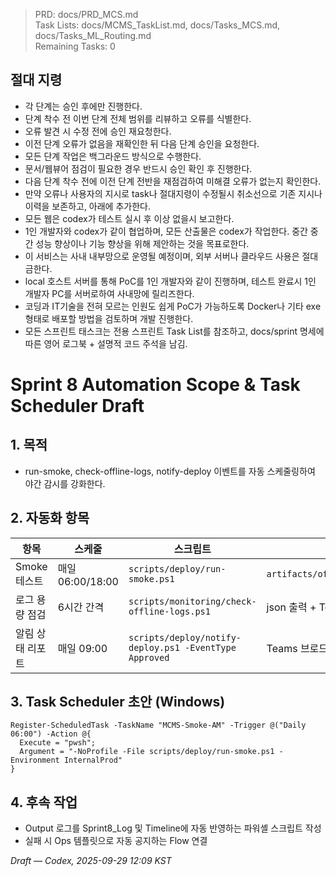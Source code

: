 > PRD: docs/PRD_MCS.md  
> Task Lists: docs/MCMS_TaskList.md, docs/Tasks_MCS.md, docs/Tasks_ML_Routing.md  
> Remaining Tasks: 0

## 절대 지령
- 각 단계는 승인 후에만 진행한다.
- 단계 착수 전 이번 단계 전체 범위를 리뷰하고 오류를 식별한다.
- 오류 발견 시 수정 전에 승인 재요청한다.
- 이전 단계 오류가 없음을 재확인한 뒤 다음 단계 승인을 요청한다.
- 모든 단계 작업은 백그라운드 방식으로 수행한다.
- 문서/웹뷰어 점검이 필요한 경우 반드시 승인 확인 후 진행한다.
- 다음 단계 착수 전에 이전 단계 전반을 재점검하여 미해결 오류가 없는지 확인한다.
- 만약 오류나 사용자의 지시로 task나 절대지령이 수정될시 취소선으로 기존 지시나 이력을 보존하고, 아래에 추가한다.
- 모든 웹은 codex가 테스트 실시 후 이상 없을시 보고한다.
- 1인 개발자와 codex가 같이 협업하며, 모든 산출물은 codex가 작업한다. 중간 중간 성능 향상이나 기능 향상을 위해 제안하는 것을 목표로한다.
- 이 서비스는 사내 내부망으로 운영될 예정이며, 외부 서버나 클라우드 사용은 절대 금한다.
- local 호스트 서버를 통해 PoC를 1인 개발자와 같이 진행하며, 테스트 완료시 1인 개발자 PC를 서버로하여 사내망에 릴리즈한다.
- 코딩과 IT기술을 전혀 모르는 인원도 쉽게 PoC가 가능하도록 Docker나 기타 exe 형태로 배포할 방법을 검토하며 개발 진행한다.
- 모든 스프린트 태스크는 전용 스프린트 Task List를 참조하고, docs/sprint 명세에 따른 영어 로그북 + 설명적 코드 주석을 남김.
# Sprint 8 Automation Scope & Task Scheduler Draft

## 1. 목적
- run-smoke, check-offline-logs, notify-deploy 이벤트를 자동 스케줄링하여 야간 감시를 강화한다.

## 2. 자동화 항목
| 항목 | 스케줄 | 스크립트 | 출력 |
|------|--------|----------|------|
| Smoke 테스트 | 매일 06:00/18:00 | `scripts/deploy/run-smoke.ps1` | `artifacts/offline/logs/smoke_*.log` |
| 로그 용량 점검 | 6시간 간격 | `scripts/monitoring/check-offline-logs.ps1` | json 출력 + Teams 알림 |
| 알림 상태 리포트 | 매일 09:00 | `scripts/deploy/notify-deploy.ps1 -EventType Approved` | Teams 브로드캐스트 |

## 3. Task Scheduler 초안 (Windows)
```
Register-ScheduledTask -TaskName "MCMS-Smoke-AM" -Trigger @("Daily 06:00") -Action @{
  Execute = "pwsh";
  Argument = "-NoProfile -File scripts/deploy/run-smoke.ps1 -Environment InternalProd"
}
```

## 4. 후속 작업
- Output 로그를 Sprint8_Log 및 Timeline에 자동 반영하는 파워셸 스크립트 작성
- 실패 시 Ops 템플릿으로 자동 공지하는 Flow 연결

*Draft — Codex, 2025-09-29 12:09 KST*

